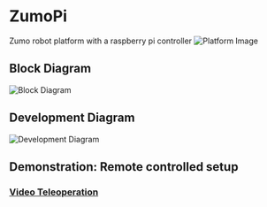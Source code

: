 # ZumoPi
Zumo robot platform with a raspberry pi controller
![Platform Image](https://github.com/TAU-Robotics/ZumoPi/blob/main/Media/ZumoPi_V01/Images/Zumo_Setup.jpg)

## Block Diagram
![Block Diagram](https://docs.google.com/drawings/d/e/2PACX-1vSK_I-3UJ_sYJoir-8bE5Du5rl0Hd4PBCqslChlSSzEfVgBXf6rR3nO32229ul59KgZLSprrLeTVr-V/pub?w=1344&h=636)

## Development Diagram
![Development Diagram](https://docs.google.com/drawings/d/e/2PACX-1vRcDIbY8XroFfZ2Z-3oy5_u-h9_1Sw7a_S-_yar-enziOPf9Bq6S-hMTjwWCfNiQnRVWsm3cN_nEhw6/pub?w=1971&h=1750)

## Demonstration: Remote controlled setup
### [Video Teleoperation](https://youtu.be/0YhwoFXWOhQ)
